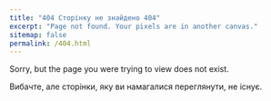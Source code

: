 ```yaml
---
title: "404 Сторінку не знайдено 404"
excerpt: "Page not found. Your pixels are in another canvas."
sitemap: false
permalink: /404.html
---
```


Sorry, but the page you were trying to view does not exist.


Вибачте, але сторінки, яку ви намагалися переглянути, не існує. 